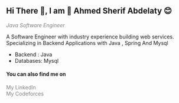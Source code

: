 <h2> Hi There 👋, I am 🤗 Ahmed Sherif Abdelaty 😊 </h2>

<i style="color:gray"> Java Software Engineer </i>

A Software Engineer with industry experience building web services. Specializing in Backend Applications with Java , Spring And Mysql 

<ul>
<li> Backend  : Java </li>
<li> Databases: Mysql</li>
</ul>


<h4>You can also find me on</h4>
<a href="https://www.linkedin.com/in/ahmed-sherif-b87333195/" style="color:gray;text-decoration: none;" >My LinkedIn  </a>
<br>
<a href="https://codeforces.com/profile/AhmedSherif" style="color:gray;text-decoration: none;">My Codeforces</a>
